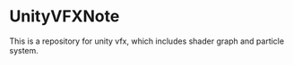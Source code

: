# UnityVFXNote
This is a repository for unity vfx, which includes shader graph and particle system.
